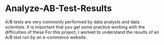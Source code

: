 # Analyze-AB-Test-Results
A/B tests are very commonly performed by data analysts and data scientists. It is important that you get some practice working with the difficulties of these For this project, I worked to understand the results of an A/B test run by an e-commerce website.

